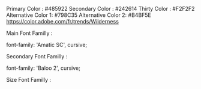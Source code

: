 Primary Color : #485922
Secondary Color : #242614
Thirty Color : #F2F2F2
Alternative Color 1: #798C35
Alternative Color 2: #B4BF5E
https://color.adobe.com/fr/trends/Wilderness

Main Font Familly :<link rel="preconnect" href="https://fonts.gstatic.com">
<link href="https://fonts.googleapis.com/css2?family=Amatic+SC&display=swap" rel="stylesheet">
font-family: 'Amatic SC', cursive;

Secondary Font Familly :<link rel="preconnect" href="https://fonts.gstatic.com">
<link href="https://fonts.googleapis.com/css2?family=Amatic+SC&family=Baloo+2&display=swap" rel="stylesheet">
font-family: 'Baloo 2', cursive;

Size Font Familly :
